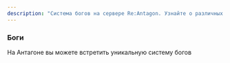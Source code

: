 ```yaml
---
description: "Система богов на сервере Re:Antagon. Узнайте о различных богах, их подношениях, благословениях и проклятиях, влияющих на геймплей."
---
```


### Боги

На Антагоне вы можете встретить уникальную систему богов
